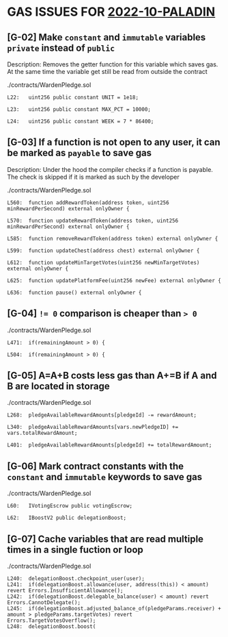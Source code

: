 # GAS ISSUES FOR [2022-10-PALADIN](https://github.com/code-423n4/2022-10-paladin)

## [G-02] Make `constant` and `immutable` variables `private` instead of `public`

Description: Removes the getter function for this variable which saves gas. At the same time the variable get still be read from outside the contract

./contracts/WardenPledge.sol

```
L22:   uint256 public constant UNIT = 1e18;

L23:   uint256 public constant MAX_PCT = 10000;

L24:   uint256 public constant WEEK = 7 * 86400;
```

## [G-03] If a function is not open to any user, it can be marked as `payable` to save gas

Description: Under the hood the compiler checks if a function is payable. The check is skipped if it is marked as such by the developer

./contracts/WardenPledge.sol

```
L560:  function addRewardToken(address token, uint256 minRewardPerSecond) external onlyOwner {

L570:  function updateRewardToken(address token, uint256 minRewardPerSecond) external onlyOwner {

L585:  function removeRewardToken(address token) external onlyOwner {

L599:  function updateChest(address chest) external onlyOwner {

L612:  function updateMinTargetVotes(uint256 newMinTargetVotes) external onlyOwner {

L625:  function updatePlatformFee(uint256 newFee) external onlyOwner {

L636:  function pause() external onlyOwner {
```

## [G-04] `!= 0` comparison is cheaper than `> 0`

./contracts/WardenPledge.sol

```
L471:  if(remainingAmount > 0) {

L504:  if(remainingAmount > 0) {
```

## [G-05] A=A+B costs less gas than A+=B if A and B are located in storage

./contracts/WardenPledge.sol

```
L268:  pledgeAvailableRewardAmounts[pledgeId] -= rewardAmount;

L340:  pledgeAvailableRewardAmounts[vars.newPledgeID] += vars.totalRewardAmount;

L401:  pledgeAvailableRewardAmounts[pledgeId] += totalRewardAmount;
```

## [G-06] Mark contract constants with the `constant` and `immutable` keywords to save gas

./contracts/WardenPledge.sol

```
L60:   IVotingEscrow public votingEscrow;

L62:   IBoostV2 public delegationBoost;
```

## [G-07] Cache variables that are read multiple times in a single fuction or loop

./contracts/WardenPledge.sol

```
L240:  delegationBoost.checkpoint_user(user);
L241:  if(delegationBoost.allowance(user, address(this)) < amount) revert Errors.InsufficientAllowance();
L242:  if(delegationBoost.delegable_balance(user) < amount) revert Errors.CannotDelegate();
L245:  if(delegationBoost.adjusted_balance_of(pledgeParams.receiver) + amount > pledgeParams.targetVotes) revert Errors.TargetVotesOverflow();
L248:  delegationBoost.boost(
```
